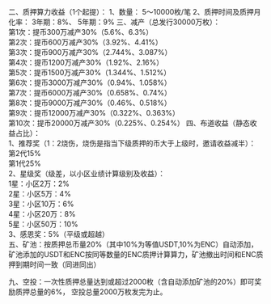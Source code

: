 
二、质押算力收益（1个起提）：
     1、数量：     5～10000枚/笔
     2、质押时间及质押月化率：     3年期：8%、    5年期：9%
三、减产（总发行30000万枚）：    
     第1次：提币300万减产30%（5.6%、6.3%）     
     第2次：提币600万减产30%（3.92%、4.41%）     
     第3次：提币900万减产30%（2.744%、3.087%）     
     第4次：提币1200万减产30%（1.92%、2.16%）     
     第5次：提币1500万减产30%（1.344%、1.512%）     
     第6次：提币3000万减产30%（0.94%、1.058%）     
     第7次：提币6000万减产30%（0.658%、0.74%）     
     第8次：提币9000万减产30%（0.46%、0.518%）     
     第9次：提币12000万减产30%（0.322%、0.363%）     
     第10次：提币20000万减产30%（0.225%、0.254%）
四、布道收益（静态收益占比）：  
     1、推荐奖（1：2烧伤，烧伤是指当下级质押的币大于上级时，邀请收益减半）：    
          第2代15%     
          第1代25%  
     2、星级奖（级差，以小区业绩计算级别及收益）：     
          1星：小区2万：2%     
          2星：小区5万：4%     
          3星：小区10万：6%     
          4星：小区20万：8%     
          5星：小区50万：10%                                                                  
     3、感恩奖：5%（平级或超越）                                                                   
五、矿池：按质押总币量20%（其中10%为等值USDT,10%为ENC）自动添加，矿池添加的USDT和ENC按同等数量的ENC质押计算算力，矿池撤出时间和ENC质押到期时间一致（同进同出）

九、空投：一次性质押总量达到或超过2000枚（含自动添加矿池的20%）即可奖励质押总量的6%，
空投总量2000万枚发完为止。

